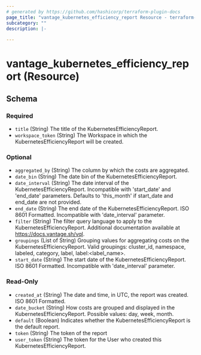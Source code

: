 ```yaml
---
# generated by https://github.com/hashicorp/terraform-plugin-docs
page_title: "vantage_kubernetes_efficiency_report Resource - terraform-provider-vantage"
subcategory: ""
description: |-
  
---
```


# vantage_kubernetes_efficiency_report (Resource)





<!-- schema generated by tfplugindocs -->
## Schema

### Required

- `title` (String) The title of the KubernetesEfficiencyReport.
- `workspace_token` (String) The Workspace in which the KubernetesEfficiencyReport will be created.

### Optional

- `aggregated_by` (String) The column by which the costs are aggregated.
- `date_bin` (String) The date bin of the KubernetesEfficiencyReport.
- `date_interval` (String) The date interval of the KubernetesEfficiencyReport. Incompatible with 'start_date' and 'end_date' parameters. Defaults to 'this_month' if start_date and end_date are not provided.
- `end_date` (String) The end date of the KubernetesEfficiencyReport. ISO 8601 Formatted. Incompatible with 'date_interval' parameter.
- `filter` (String) The filter query language to apply to the KubernetesEfficiencyReport. Additional documentation available at https://docs.vantage.sh/vql.
- `groupings` (List of String) Grouping values for aggregating costs on the KubernetesEfficiencyReport. Valid groupings: cluster_id, namespace, labeled, category, label, label:<label_name>.
- `start_date` (String) The start date of the KubernetesEfficiencyReport. ISO 8601 Formatted. Incompatible with 'date_interval' parameter.

### Read-Only

- `created_at` (String) The date and time, in UTC, the report was created. ISO 8601 Formatted.
- `date_bucket` (String) How costs are grouped and displayed in the KubernetesEfficiencyReport. Possible values: day, week, month.
- `default` (Boolean) Indicates whether the KubernetesEfficiencyReport is the default report.
- `token` (String) The token of the report
- `user_token` (String) The token for the User who created this KubernetesEfficiencyReport.


